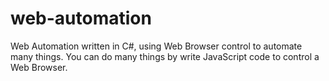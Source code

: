 web-automation
==============

Web Automation written in C#, using Web Browser control to automate many things. You can do many things by write JavaScript code to control a Web Browser.
